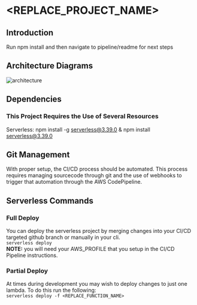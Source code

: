 # <REPLACE_PROJECT_NAME>

## Introduction
Run npm install and then navigate to pipeline/readme for next steps

## Architecture Diagrams

![architecture](./readme-resources/<REPLACE_ARCHITECTURE>)

## Dependencies
### This Project Requires the Use of Several Resources
Serverless: npm install -g serverless@3.39.0 & npm install serverless@3.39.0
## Git Management

With proper setup, the CI/CD process should be automated. This process requires managing sourcecode through git and the use of webhooks to trigger that automation through the AWS CodePipeline. 

## Serverless Commands

### Full Deploy

You can deploy the serverless project by merging changes into your CI/CD targeted github branch or manually in your cli.<br>
`serverless deploy`<br>
**NOTE:** you will need your AWS_PROFILE that you setup in the CI/CD Pipeline instructions.

### Partial Deploy

At times during development you may wish to deploy changes to just one lambda. To do this run the following:<br>
`serverless deploy -f <REPLACE_FUNCTION_NAME>`<br>

